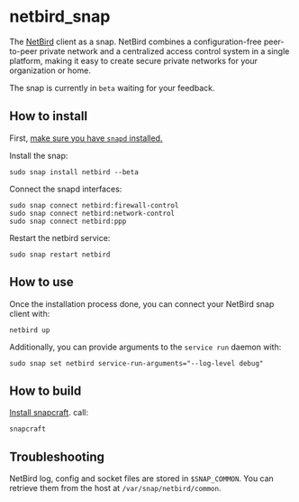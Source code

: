 # netbird_snap
The [NetBird](https://github.com/netbirdio/netbird) client as a snap.
NetBird combines a configuration-free peer-to-peer private network and a centralized access control system in a single platform, making it easy to create secure private networks for your organization or home.

The snap is currently in `beta` waiting for your feedback.

## How to install
First, [make sure you have `snapd` installed.](https://snapcraft.io/docs/installing-snap-on-ubuntu)

Install the snap:
```
sudo snap install netbird --beta
```
Connect the snapd interfaces:
```
sudo snap connect netbird:firewall-control
sudo snap connect netbird:network-control
sudo snap connect netbird:ppp
```
Restart the netbird service:
```
sudo snap restart netbird
```
## How to use
Once the installation process done, you can connect your NetBird snap client with:
```
netbird up
```

Additionally, you can provide arguments to the `service run` daemon with:
```
sudo snap set netbird service-run-arguments="--log-level debug"
```
## How to build
[Install snapcraft](https://snapcraft.io/snapcraft).
call:
```
snapcraft
```
## Troubleshooting
NetBird log, config and socket files are stored in `$SNAP_COMMON`.
You can retrieve them from the host at `/var/snap/netbird/common`.